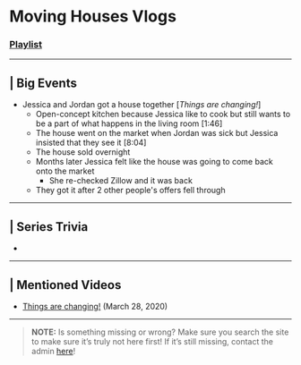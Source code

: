 # Moving Houses Vlogs
### [Playlist](https://www.youtube.com/playlist?list=PLwljWXtmIKiR-P2zo92MltQhVHCPAT_o4)

----

## | Big Events
- Jessica and Jordan got a house together \[*Things are changing!*]
  - Open-concept kitchen because Jessica like to cook but still wants to be a part of what happens in the living room \[1:46]
  - The house went on the market when Jordan was sick but Jessica insisted that they see it \[8:04]
  - The house sold overnight
  - Months later Jessica felt like the house was going to come back onto the market
    - She re-checked Zillow and it was back
  - They got it after 2 other people's offers fell through

----

## | Series Trivia
- 

----
 
## | Mentioned Videos
- [Things are changing!](https://youtu.be/ug_2GV8iyP4) \(March 28, 2020)
 
----
 
> **NOTE:** Is something missing or wrong? Make sure you search the site to make sure it’s truly not here first! If it’s still missing, contact the admin [here](../chapter_2.md)!